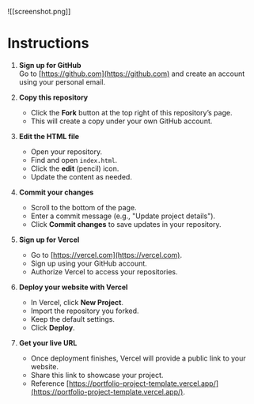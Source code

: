 ![[screenshot.png]]

# Instructions

1. **Sign up for GitHub**  
   Go to [https://github.com](https://github.com) and create an account using your personal email.  

2. **Copy this repository**  
   - Click the **Fork** button at the top right of this repository’s page.  
   - This will create a copy under your own GitHub account.  

3. **Edit the HTML file**  
   - Open your repository.  
   - Find and open `index.html`.  
   - Click the **edit** (pencil) icon.  
   - Update the content as needed.  

4. **Commit your changes**  
   - Scroll to the bottom of the page.  
   - Enter a commit message (e.g., "Update project details").  
   - Click **Commit changes** to save updates in your repository.  

5. **Sign up for Vercel**  
   - Go to [https://vercel.com](https://vercel.com).  
   - Sign up using your GitHub account.  
   - Authorize Vercel to access your repositories.  

6. **Deploy your website with Vercel**  
   - In Vercel, click **New Project**.  
   - Import the repository you forked.  
   - Keep the default settings.  
   - Click **Deploy**.  

7. **Get your live URL**  
   - Once deployment finishes, Vercel will provide a public link to your website.  
   - Share this link to showcase your project.
   - Reference [https://portfolio-project-template.vercel.app/](https://portfolio-project-template.vercel.app/).
